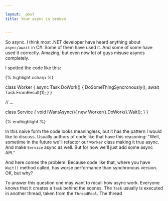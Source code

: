 ```yaml
---

layout:  post
title: Your async is broken


---
```

So async. I think most .NET developer have heard anything about `async/await` in C#. Some of them
have used it. And some of some have used it correctly. Amazing, but even now lot of guys misuse
asyncs completely. 

I spotted the code like this:

{% highlight csharp %}

class Worker {
  async Task DoWork()
  {
    DoSomeThingSyncronously();
    await Task.FromResult(1);
  }
}

// ...

class Service {
  void IWantAsync(){
    new Worker().DoWork().Wait();
  }
}

{% endhighlight %}

In this naive form the code looks meaningless, but it has the pattern I would like to discuss. Usually
authors of code like that have this reasoning: "Well, sometime in the future we'll refactor our `Worker`
class making it true async. And make `Service` async as well. But for now we'll just add some async API."

And here comes the problem. Because code like that, where you have `Wait()` method called, has worse
performance than synchronous version. OK, but why?

To answer this question one may want to recall how async work. Everyone knows that it creates a `Task` behind
the scenes. The `Task` usually is executed in another thread, taken from the `ThreadPool`. The thread 